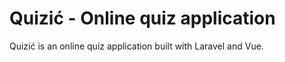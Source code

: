 # Quizić - Online quiz application
Quizić is an online quiz application built with Laravel and Vue.
